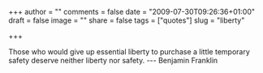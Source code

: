 +++
author = ""
comments = false
date = "2009-07-30T09:26:36+01:00"
draft = false
image = ""
share = false
tags = ["quotes"]
slug = "liberty"

+++

Those who would give up essential liberty to purchase a little temporary
safety deserve neither liberty nor safety. --- Benjamin Franklin
